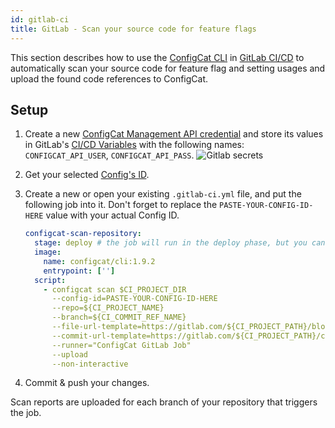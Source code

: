 ```yaml
---
id: gitlab-ci
title: GitLab - Scan your source code for feature flags
---
```


This section describes how to use the [ConfigCat CLI](/docs/advanced/cli) in <a target="_blank" href="https://docs.gitlab.com/ee/ci/">GitLab CI/CD</a>
to automatically scan your source code for feature flag and setting usages and upload the found code references to ConfigCat.

## Setup

1. Create a new <a target="_blank" href="https://app.configcat.com/my-account/public-api-credentials">ConfigCat Management API credential</a> and store its values in GitLab's <a target="_blank" href="https://docs.gitlab.com/ee/ci/variables/">CI/CD Variables</a> with the following names: `CONFIGCAT_API_USER`, `CONFIGCAT_API_PASS`.
   <img className="bordered zoomable" src="/docs/assets/cli/scan/gl_secrets.png" alt="Gitlab secrets" />

2. Get your selected [Config's ID](/docs/advanced/code-references/overview#config-id).

3. Create a new or open your existing `.gitlab-ci.yml` file, and put the following job into it.
   Don't forget to replace the `PASTE-YOUR-CONFIG-ID-HERE` value with your actual Config ID.

   ```yaml
   configcat-scan-repository:
     stage: deploy # the job will run in the deploy phase, but you can choose from any other phases you have
     image:
       name: configcat/cli:1.9.2
       entrypoint: ['']
     script:
       - configcat scan $CI_PROJECT_DIR
         --config-id=PASTE-YOUR-CONFIG-ID-HERE
         --repo=${CI_PROJECT_NAME}
         --branch=${CI_COMMIT_REF_NAME}
         --file-url-template=https://gitlab.com/${CI_PROJECT_PATH}/blob/{commitHash}/{filePath}#L{lineNumber}
         --commit-url-template=https://gitlab.com/${CI_PROJECT_PATH}/commit/{commitHash}
         --runner="ConfigCat GitLab Job"
         --upload
         --non-interactive
   ```

4. Commit & push your changes.

Scan reports are uploaded for each branch of your repository that triggers the job.
